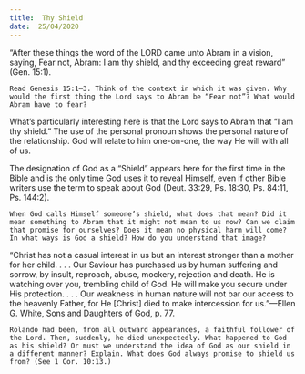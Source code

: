 ```yaml
---
title:  Thy Shield
date:  25/04/2020
---
```


“After these things the word of the LORD came unto Abram in a vision, saying, Fear not, Abram: I am thy shield, and thy exceeding great reward” (Gen. 15:1).

`Read Genesis 15:1–3. Think of the context in which it was given. Why would the first thing the Lord says to Abram be “Fear not”? What would Abram have to fear?`

What’s particularly interesting here is that the Lord says to Abram that “I am thy shield.” The use of the personal pronoun shows the personal nature of the relationship. God will relate to him one-on-one, the way He will with all of us.

The designation of God as a “Shield” appears here for the first time in the Bible and is the only time God uses it to reveal Himself, even if other Bible writers use the term to speak about God (Deut. 33:29, Ps. 18:30, Ps. 84:11, Ps. 144:2).

`When God calls Himself someone’s shield, what does that mean? Did it mean something to Abram that it might not mean to us now? Can we claim that promise for ourselves? Does it mean no physical harm will come? In what ways is God a shield? How do you understand that image?`

“Christ has not a casual interest in us but an interest stronger than a mother for her child. . . . Our Saviour has purchased us by human suffering and sorrow, by insult, reproach, abuse, mockery, rejection and death. He is watching over you, trembling child of God. He will make you secure under His protection. . . . Our weakness in human nature will not bar our access to the heavenly Father, for He [Christ] died to make intercession for us.”—Ellen G. White, Sons and Daughters of God, p. 77.

`Rolando had been, from all outward appearances, a faithful follower of the Lord. Then, suddenly, he died unexpectedly. What happened to God as his shield? Or must we understand the idea of God as our shield in a different manner? Explain. What does God always promise to shield us from? (See 1 Cor. 10:13.)`